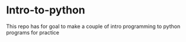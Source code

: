 # Intro-to-python
This repo has for goal to make a couple of intro programming to python programs for practice
